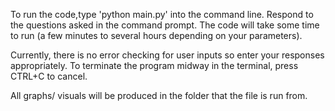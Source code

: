 To run the code,type 'python main.py' into the command line. Respond to the questions asked in the command prompt. The code will take some time to run (a few minutes to several hours depending on your parameters).

Currently, there is no error checking for user inputs so enter your responses appropriately. To terminate the program midway in the terminal, press CTRL+C to cancel.

All graphs/ visuals will be produced in the folder that the file is run from.